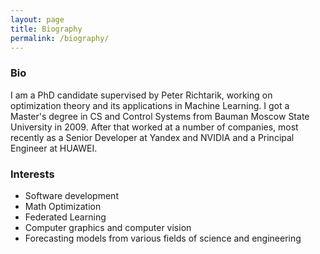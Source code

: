 ```yaml
---
layout: page
title: Biography
permalink: /biography/
---
```


### Bio
I am a PhD candidate supervised by Peter Richtarik, working on optimization theory and its applications in Machine Learning.
I got a Master's degree in CS and Control Systems from Bauman Moscow State University in 2009. 
After that worked at a number of companies, most recently as a Senior Developer at Yandex and NVIDIA and a Principal Engineer at HUAWEI.


### Interests
* Software development
* Math Optimization
* Federated Learning
* Computer graphics and computer vision
* Forecasting models from various fields of science and engineering
